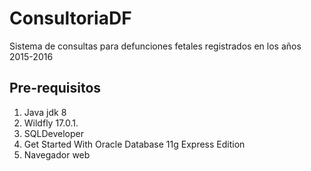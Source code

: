 # ConsultoriaDF
Sistema de consultas para defunciones fetales registrados en los años 2015-2016

## Pre-requisitos
  1. Java jdk 8
  2. Wildfly 17.0.1.
  3. SQLDeveloper
  4. Get Started With Oracle Database 11g Express Edition 
  5. Navegador web
